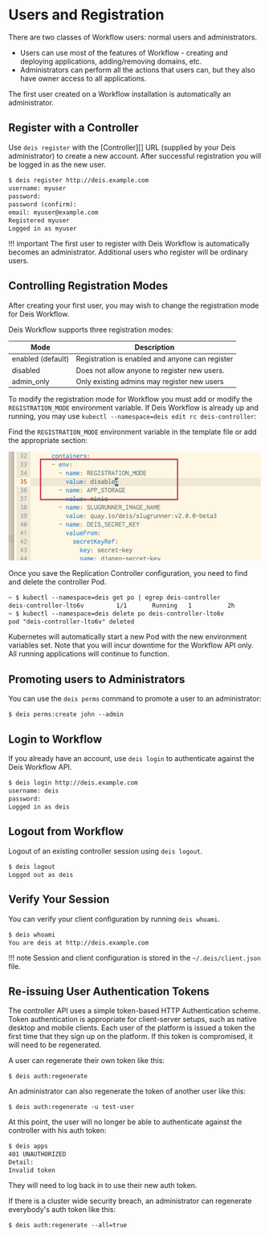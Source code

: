 # Users and Registration

There are two classes of Workflow users: normal users and administrators.

 * Users can use most of the features of Workflow - creating and deploying applications, adding/removing domains, etc.
 * Administrators can perform all the actions that users can, but they also have owner access to all applications.

The first user created on a Workflow installation is automatically an administrator.

## Register with a Controller

Use `deis register` with the [Controller][] URL (supplied by your Deis administrator)
to create a new account. After successful registration you will be logged in as the new user.

    $ deis register http://deis.example.com
    username: myuser
    password:
    password (confirm):
    email: myuser@example.com
    Registered myuser
    Logged in as myuser

!!! important
    The first user to register with Deis Workflow is automatically becomes an administrator. Additional users who register will be ordinary users.

## Controlling Registration Modes

After creating your first user, you may wish to change the registration mode for Deis Workflow.

Deis Workflow supports three registration modes:

| Mode              | Description                                     |
| ---               | ---                                             |
| enabled (default) | Registration is enabled and anyone can register |
| disabled          | Does not allow anyone to register new users.    |
| admin\_only       | Only existing admins may register new users     |

To modify the registration mode for Workflow you must add or modify the `REGISTRATION_MODE` environment variable. If
Deis Workflow is already up and running, you may use `kubectl --namespace=deis edit rc deis-controller`:

Find the `REGISTRATION_MODE` environment variable in the template file or add the appropriate section:

![](../images/controller-registration-mode.png)

Once you save the Replication Controller configuration, you need to find and delete the controller Pod.

```
~ $ kubectl --namespace=deis get po | egrep deis-controller
deis-controller-lto6v         1/1       Running   1          2h
~ $ kubectl --namespace=deis delete po deis-controller-lto6v
pod "deis-controller-lto6v" deleted
```

Kubernetes will automatically start a new Pod with the new environment variables set. Note that you will incur downtime
for the Workflow API only. All running applications will continue to function.

## Promoting users to Administrators

You can use the `deis perms` command to promote a user to an administrator:

    $ deis perms:create john --admin

## Login to Workflow

If you already have an account, use `deis login` to authenticate against the Deis Workflow API.

    $ deis login http://deis.example.com
    username: deis
    password:
    Logged in as deis

## Logout from Workflow

Logout of an existing controller session using `deis logout`.

    $ deis logout
    Logged out as deis

## Verify Your Session

You can verify your client configuration by running `deis whoami`.

    $ deis whoami
    You are deis at http://deis.example.com

!!! note
    Session and client configuration is stored in the `~/.deis/client.json` file.

## Re-issuing User Authentication Tokens

The controller API uses a simple token-based HTTP Authentication scheme. Token authentication is appropriate for
client-server setups, such as native desktop and mobile clients. Each user of the platform is issued a token the first
time that they sign up on the platform. If this token is compromised, it will need to be regenerated.

A user can regenerate their own token like this:

    $ deis auth:regenerate

An administrator can also regenerate the token of another user like this:

    $ deis auth:regenerate -u test-user

At this point, the user will no longer be able to authenticate against the controller with his auth token:

    $ deis apps
    401 UNAUTHORIZED
    Detail:
    Invalid token

They will need to log back in to use their new auth token.

If there is a cluster wide security breach, an administrator can regenerate everybody's auth token like this:

    $ deis auth:regenerate --all=true
